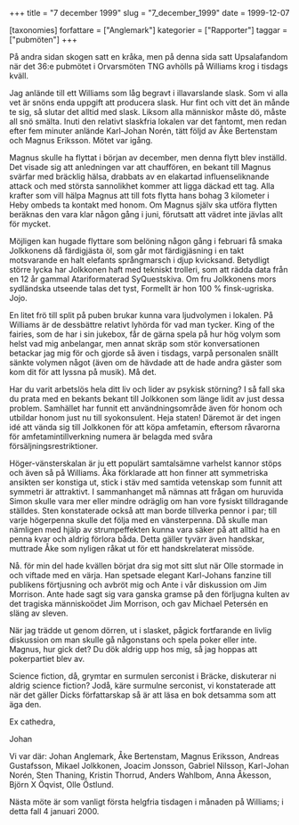 +++
title = "7 december 1999"
slug = "7_december_1999"
date = 1999-12-07

[taxonomies]
forfattare = ["Anglemark"]
kategorier = ["Rapporter"]
taggar = ["pubmöten"]
+++

På andra sidan skogen satt en kråka, men på denna sida satt Upsalafandom när det 36:e pubmötet i Orvarsmöten TNG avhölls på Williams krog i tisdags kväll.

<!-- more -->

Jag anlände till ett Williams som låg begravt i illavarslande slask. Som vi alla vet är snöns enda uppgift att producera slask. Hur fint och vitt det än månde te sig, så slutar det alltid med slask. Liksom alla människor måste dö, måste all snö smälta. Inuti den relativt slaskfria lokalen var det fantomt, men redan efter fem minuter anlände Karl-Johan Norén, tätt följd av Åke Bertenstam och Magnus Eriksson. Mötet var igång.

Magnus skulle ha flyttat i början av december, men denna flytt blev inställd. Det visade sig att anledningen var att chauffören, en bekant till Magnus svärfar med bräcklig hälsa, drabbats av en elakartad influenseliknande attack och med största sannolikhet kommer att ligga däckad ett tag. Alla krafter som vill hälpa Magnus att till fots flytta hans bohag 3 kilometer i Heby ombeds ta kontakt med honom. Om Magnus själv ska utföra flytten beräknas den vara klar någon gång i juni, förutsatt att vädret inte jävlas allt för mycket.

Möjligen kan hugade flyttare som belöning någon gång i februari få smaka Jolkkonens då färdigjästa öl, som går mot färdigjäsning i en takt motsvarande en halt elefants språngmarsch i djup kvicksand. Betydligt större lycka har Jolkkonen haft med tekniskt trolleri, som att rädda data från en 12 år gammal Atariformaterad SyQuestskiva. Om fru Jolkkonens mors sydländska utseende talas det tyst, Formellt är hon 100 % finsk-ugriska. Jojo.

En litet frö till split på puben brukar kunna vara ljudvolymen i lokalen. På Williams är de dessbättre relativt lyhörda för vad man tycker. King of the fairies, som de har i sin jukebox, får de gärna spela på hur hög volym som helst vad mig anbelangar, men annat skräp som stör konversationen betackar jag mig för och gjorde så även i tisdags, varpå personalen snällt sänkte volymen något (även om de hävdade att de hade andra gäster som kom dit för att lyssna på musik). Må det.

Har du varit arbetslös hela ditt liv och lider av psykisk störning? I så fall ska du prata med en bekants bekant till Jolkkonen som länge lidit av just dessa problem. Samhället har funnit ett användningsområde även för honom och utbildar honom just nu till syokonsulent. Heja staten! Däremot är det ingen idé att vända sig till Jolkkonen för att köpa amfetamin, eftersom råvarorna för amfetamintillverkning numera är belagda med svåra försäljningsrestriktioner.

Höger-vänsterskalan är ju ett populärt samtalsämne varhelst kannor stöps och även så på Williams. Åka förklarade att hon finner att symmetriska ansikten ser konstiga ut, stick i stäv med samtida vetenskap som funnit att symmetri är attraktivt. I sammanhanget må nämnas att frågan om huruvida Simon skulle vara mer eller mindre odräglig om han vore fysiskt tilldragande ställdes. Sten konstaterade också att man borde tillverka pennor i par; till varje högerpenna skulle det följa med en vänsterpenna. Då skulle man nämligen med hjälp av strumpeffekten kunna vara säker på att alltid ha en penna kvar och aldrig förlora båda. Detta gäller tyvärr även handskar, muttrade Åke som nyligen råkat ut för ett handskrelaterat missöde.

Nå. för min del hade kvällen börjat dra sig mot sitt slut när Olle stormade in och viftade med en värja. Han spetsade elegant Karl-Johans fanzine till publikens förtjusning och avbröt mig och Ante i vår diskussion om Jim Morrison. Ante hade sagt sig vara ganska gramse på den förljugna kulten av det tragiska människoödet Jim Morrison, och gav Michael Petersén en släng av sleven.

När jag trädde ut genom dörren, ut i slasket, pågick fortfarande en livlig diskussion om man skulle gå någonstans och spela poker eller inte. Magnus, hur gick det? Du dök aldrig upp hos mig, så jag hoppas att pokerpartiet blev av.

Science fiction, då, grymtar en surmulen serconist i Bräcke, diskuterar ni aldrig science fiction? Jodå, käre surmulne serconist, vi konstaterade att när det gäller Dicks författarskap så är att läsa en bok detsamma som att äga den.

Ex cathedra,

Johan

Vi var där: Johan Anglemark, Åke Bertenstam, Magnus Eriksson, Andreas Gustafsson, Mikael Jolkkonen, Joacim Jonsson, Gabriel Nilsson, Karl-Johan Norén, Sten Thaning, Kristin Thorrud, Anders Wahlbom, Anna Åkesson, Björn X Öqvist, Olle Östlund.

Nästa möte är som vanligt första helgfria tisdagen i månaden på Williams; i detta fall 4 januari 2000.
